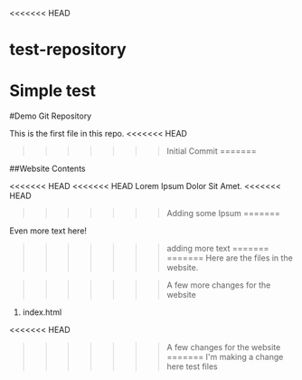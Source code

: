 <<<<<<< HEAD
# test-repository
Simple test
=======
#Demo Git Repository

This is the first file in this repo.
<<<<<<< HEAD
>>>>>>> Initial Commit
=======

##Website Contents

<<<<<<< HEAD
<<<<<<< HEAD
Lorem Ipsum Dolor Sit Amet.
<<<<<<< HEAD
>>>>>>> Adding some Ipsum
=======

Even more text here!
>>>>>>> adding more text
=======
=======
Here are the files in the website.

>>>>>>> A few more changes for the website
1. index.html

<<<<<<< HEAD
>>>>>>> A few changes for the website
=======
I'm making a change here
>>>>>>> test files
